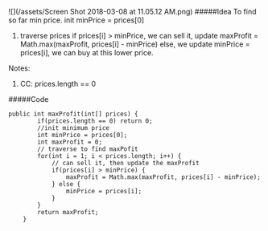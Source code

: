 ![](/assets/Screen Shot 2018-03-08 at 11.05.12 AM.png)
#####Idea
To find so far min price. init minPrice = prices[0]
1. traverse prices
if prices[i] > minPrice, we can sell it, update maxProfit = Math.max(maxProfit, prices[i] - minPrice)
else, we update minPrice = prices[i], we can buy at this lower price.

Notes:
1. CC: prices.length == 0

#####Code


```
public int maxProfit(int[] prices) {
        if(prices.length == 0) return 0;
        //init minimum price
        int minPrice = prices[0];
        int maxProfit = 0;
        // traverse to find maxPofit
        for(int i = 1; i < prices.length; i++) {
            // can sell it, then update the maxProfit
            if(prices[i] > minPrice) {
                maxProfit = Math.max(maxProfit, prices[i] - minPrice);
            } else {
                minPrice = prices[i];
            }
        }
        return maxProfit;
    }
```


